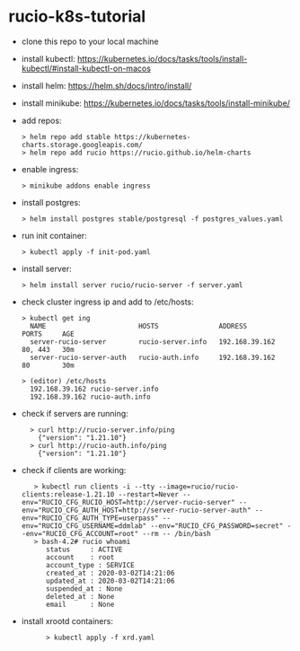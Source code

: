 # rucio-k8s-tutorial

* clone this repo to your local machine
* install kubectl: https://kubernetes.io/docs/tasks/tools/install-kubectl/#install-kubectl-on-macos
* install helm: https://helm.sh/docs/intro/install/
* install minikube: https://kubernetes.io/docs/tasks/tools/install-minikube/
* add repos:

      > helm repo add stable https://kubernetes-charts.storage.googleapis.com/
      > helm repo add rucio https://rucio.github.io/helm-charts

* enable ingress:

      > minikube addons enable ingress

* install postgres:

      > helm install postgres stable/postgresql -f postgres_values.yaml
      
* run init container:

      > kubectl apply -f init-pod.yaml 
      
* install server:

      > helm install server rucio/rucio-server -f server.yaml

* check cluster ingress ip and add to /etc/hosts:

      > kubectl get ing
        NAME                       HOSTS               ADDRESS          PORTS     AGE
        server-rucio-server        rucio-server.info   192.168.39.162   80, 443   30m
        server-rucio-server-auth   rucio-auth.info     192.168.39.162   80        30m
  
      > (editor) /etc/hosts
        192.168.39.162 rucio-server.info
        192.168.39.162 rucio-auth.info

* check if servers are running:

        > curl http://rucio-server.info/ping
          {"version": "1.21.10"}
        > curl http://rucio-auth.info/ping
          {"version": "1.21.10"}

* check if clients are working:

         > kubectl run clients -i --tty --image=rucio/rucio-clients:release-1.21.10 --restart=Never --env="RUCIO_CFG_RUCIO_HOST=http://server-rucio-server" --env="RUCIO_CFG_AUTH_HOST=http://server-rucio-server-auth" --env="RUCIO_CFG_AUTH_TYPE=userpass" --env="RUCIO_CFG_USERNAME=ddmlab" --env="RUCIO_CFG_PASSWORD=secret" --env="RUCIO_CFG_ACCOUNT=root" --rm -- /bin/bash
         > bash-4.2# rucio whoami
            status     : ACTIVE
            account    : root
            account_type : SERVICE
            created_at : 2020-03-02T14:21:06
            updated_at : 2020-03-02T14:21:06
            suspended_at : None
            deleted_at : None
            email      : None

* install xrootd containers:

            > kubectl apply -f xrd.yaml

